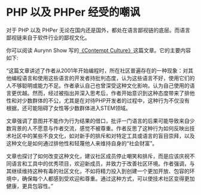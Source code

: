 # PHP 以及 PHPer 经受的嘲讽

对于 PHP 以及 PHPer 无论在国内还是国外，都处在语言鄙视链的底层。而语言鄙视链来自于软件行业的鄙视文化。

你可以阅读 Aurynn Show 写的[《Contempt Culture》](https://blog.aurynn.com/2015/12/16-contempt-culture)这篇文章。它的主要内容如下:

“这篇文章讲述了作者从2001年开始编程时，所在社区普遍存在的一种现象：对其他编程语言和使用这些语言的开发者持批判态度，认为这些语言不好，使用它们的人不够聪明或能力不足。作者承认自己也曾深受这种文化影响，认为自己使用的语言更优越。然而，经过被指出并深入思考后，作者开始意识到这种态度带来了排他性和对少数群体的不公，尤其是在对待PHP开发者的过程中，这种行为不仅没有根据，还可能阻碍了女性等少数群体进入STEM领域。
 
文章强调了意图并不能作为行为结果的借口，批评一门语言的后果可能导致来自少数背景的人不愿意与作者交流，感觉不被尊重。作者反思了这种行为如何反映出技术社区中的某些不良文化，如对新手的排斥和对特定工具或语言的盲目崇拜，以及这种文化是如何通过排他性和轻蔑他人来维持自身的“社会财富”。

文章也探讨了如何改变这种文化，建议社区成员停止嘲笑和排斥，而是应该庆祝不同语言和工具中的优秀项目，欢迎新成员，并致力于改善社区环境。作者强调，与其继续维持这种有毒的社区文化，不如将精力投入到创建一个更加开放、包容的环境中，确保每个人都感到受欢迎和尊重。通过这种方式，可以使技术社区变得更加健康，更具包容性。”